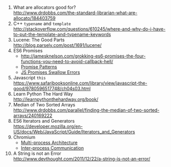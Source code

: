 1. What are allocators good for?  
   http://www.drdobbs.com/the-standard-librarian-what-are-allocato/184403759
2. C++ `typename` and `template`  
   http://stackoverflow.com/questions/610245/where-and-why-do-i-have-to-put-the-template-and-typename-keywords
3. Lucene: The Good Parts  
   http://blog.parsely.com/post/1691/lucene/
4. ES6 Promises  
   * http://jamesknelson.com/grokking-es6-promises-the-four-functions-you-need-to-avoid-callback-hell/
   * [Promise Patterns](https://www.promisejs.org/patterns/)
   * [JS Promises Swallow Errors](http://jamesknelson.com/are-es6-promises-swallowing-your-errors/)
5. Javascript `this`  
   https://www.safaribooksonline.com/library/view/javascript-the-good/9780596517748/ch04s03.html
6. Learn Python The Hard Way  
   http://learnpythonthehardway.org/book/
7. Median of Two Sorted Arrays  
   http://www.drdobbs.com/parallel/finding-the-median-of-two-sorted-arrays/240169222
8. ES6 Iterators and Generators  
   https://developer.mozilla.org/en-US/docs/Web/JavaScript/Guide/Iterators_and_Generators
9. Chromium
   * [Multi-process Architecture](https://www.chromium.org/developers/design-documents/multi-process-architecture)
   * [Inter-process Communication](https://www.chromium.org/developers/design-documents/inter-process-communication)
10. A String is not an Error  
    http://www.devthought.com/2011/12/22/a-string-is-not-an-error/
